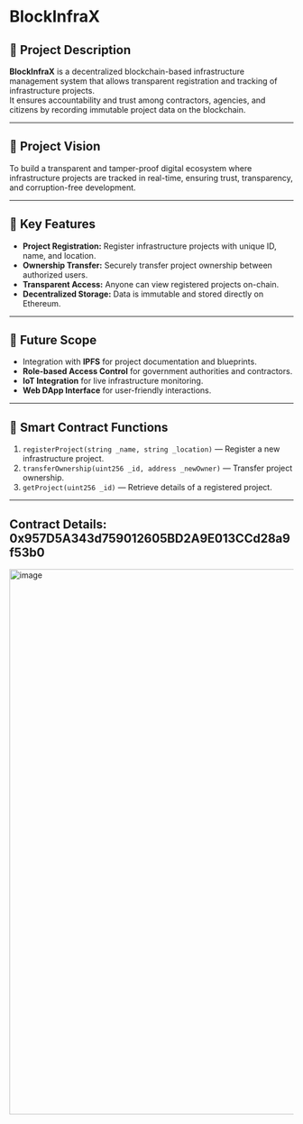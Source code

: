 # BlockInfraX

## 🧭 Project Description
**BlockInfraX** is a decentralized blockchain-based infrastructure management system that allows transparent registration and tracking of infrastructure projects.  
It ensures accountability and trust among contractors, agencies, and citizens by recording immutable project data on the blockchain.

---

## 🎯 Project Vision
To build a transparent and tamper-proof digital ecosystem where infrastructure projects are tracked in real-time, ensuring trust, transparency, and corruption-free development.

---

## 🚀 Key Features
- **Project Registration:** Register infrastructure projects with unique ID, name, and location.
- **Ownership Transfer:** Securely transfer project ownership between authorized users.
- **Transparent Access:** Anyone can view registered projects on-chain.
- **Decentralized Storage:** Data is immutable and stored directly on Ethereum.

---

## 🔮 Future Scope
- Integration with **IPFS** for project documentation and blueprints.
- **Role-based Access Control** for government authorities and contractors.
- **IoT Integration** for live infrastructure monitoring.
- **Web DApp Interface** for user-friendly interactions.

---

## 🧠 Smart Contract Functions
1. `registerProject(string _name, string _location)` — Register a new infrastructure project.  
2. `transferOwnership(uint256 _id, address _newOwner)` — Transfer project ownership.  
3. `getProject(uint256 _id)` — Retrieve details of a registered project.  

---

## Contract Details: 0x957D5A343d759012605BD2A9E013CCd28a9f53b0
<img width="1919" height="968" alt="image" src="https://github.com/user-attachments/assets/1f8885b4-faf9-4adb-b48a-fdffd4946ab7" />
